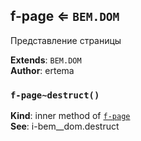 <a name="module_f-page"></a>

## f-page ⇐ <code>BEM.DOM</code>
Представление страницы

**Extends**: <code>BEM.DOM</code>  
**Author**: ertema  
<a name="module_f-page..destruct"></a>

### `f-page~destruct()`
**Kind**: inner method of [<code>f-page</code>](#module_f-page)  
**See**: i-bem__dom.destruct  
